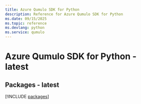 ```yaml
---
title: Azure Qumulo SDK for Python
description: Reference for Azure Qumulo SDK for Python
ms.date: 09/15/2025
ms.topic: reference
ms.devlang: python
ms.service: qumulo
---
```

# Azure Qumulo SDK for Python - latest
## Packages - latest
[!INCLUDE [packages](qumulo-index.md)]